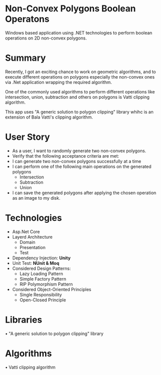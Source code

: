 # Non-Convex Polygons Boolean Operatons
Windows based application using .NET technologies to perform boolean operations on 2D non-convex polygons.

# Summary
Recently, I got an exciting chance to work on geometric algorithms, and to execute different operations on polygons especially the non-convex ones via .Net application wrapping the required algorithm.

One of the commonly used algorithms to perform different operations like intersection, union, subtraction and others on polygons is Vatti clipping algorithm.

This app uses "A generic solution to polygon clipping" library whihc is an extension of Bala Vatti's clipping algorithm.

# User Story
- As a user, I want to randomly generate two non-convex polygons.
- Verify that the following acceptance criteria are met:
-	I can generate two non-convex polygons successfully at a time
-	I can perform one of the following main operations on the generated polygons
    * Intersection
    * Subtraction
    * Union
-	I can save the generated polygons after applying the chosen operation as an image to my disk.

# Technologies
- Asp.Net Core
- Layerd Architecture  
  - Domain 
  - Presentation   
  - Test
- Dependency Injection: **Unity**  
- Unit Test: **NUnit & Moq**
- Considered Design Patterns:
  - Lazy Loading Pattern
  - Simple Factory Pattern
  - RIP Polymorphism Pattern
- Considered Object-Oriented Principles
  - Single Responsibility
  - Open-Closed Principle

# Libraries
•	"A generic solution to polygon clipping" library

# Algorithms
•	Vatti clipping algorithm